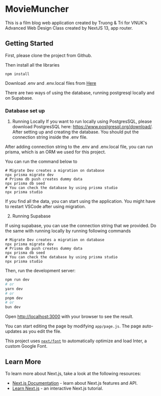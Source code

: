# MovieMuncher

This is a film blog web application created by Truong & Tri for VNUK's Advanced Web Design Class created by NextJS 13, app router.

## Getting Started

First, please clone the project from Github.

Then install all the libraries

```
npm install
```

Download .env and .env.local files from [Here](https://drive.google.com/drive/folders/1f6X7a-AfFTQWPcruxrCu5pEfzTFgxzCG?usp=sharing)

There are two ways of using the database, running postgresql locally and on Supabase.

### Database set up
1. Running Locally
If you want to run locally using PostgresSQL, please download PostgresSQL here: https://www.postgresql.org/download/. After setting up and creating the database. You should put the connection string inside the .env file.

After adding connection string to the .env and .env.local file, you can run prisma, which is an ORM we used for this project.

You can run the command below to 

```
# Migrate Dev creates a migration on database
npx prisma migrate dev
# Prisma db push creates dummy data
npx prisma db seed
# You can check the database by using prisma studio
npx prisma studio
```

If you find all the data, you can start using the application. You might have to restart VSCode after using migration. 

2. Running Supabase

If using supabase, you can use the connection string that we provided. Do the same with running locally by running following commands

```
# Migrate Dev creates a migration on database
npx prisma migrate dev
# Prisma db push creates dummy data
npx prisma db seed
# You can check the database by using prisma studio
npx prisma studio
```


Then, run the development server:

```bash
npm run dev
# or
yarn dev
# or
pnpm dev
# or
bun dev
```

Open [http://localhost:3000](http://localhost:3000) with your browser to see the result.

You can start editing the page by modifying `app/page.js`. The page auto-updates as you edit the file.

This project uses [`next/font`](https://nextjs.org/docs/basic-features/font-optimization) to automatically optimize and load Inter, a custom Google Font.


## Learn More

To learn more about Next.js, take a look at the following resources:

- [Next.js Documentation](https://nextjs.org/docs) - learn about Next.js features and API.
- [Learn Next.js](https://nextjs.org/learn) - an interactive Next.js tutorial.


